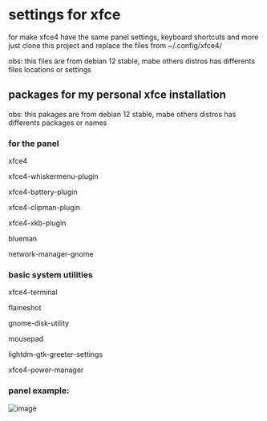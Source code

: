 # settings for xfce
for make xfce4 have the same panel settings, keyboard shortcuts and more just clone this project and replace the files from ~/.config/xfce4/

obs: this files are from debian 12 stable, mabe others distros has differents files locations or settings

## packages for my personal xfce installation
obs: this pakages are from debian 12 stable, mabe others distros has differents packages or names

### for the panel
xfce4

xfce4-whiskermenu-plugin

xfce4-battery-plugin

xfce4-clipman-plugin

xfce4-xkb-plugin

blueman

network-manager-gnome

### basic system utilities

xfce4-terminal

flameshot

gnome-disk-utility

mousepad

lightdm-gtk-greeter-settings

xfce4-power-manager

### panel example: 
![image](https://github.com/Thales-Coutinho/xfce-config/assets/79290513/92dd1eb0-a6bb-4639-9d9e-8eb73ff81d42)

